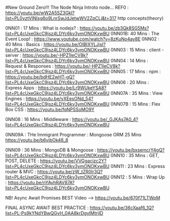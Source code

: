 #New Ground Zero!!! The Node Ninja Introto node...
REF0 : https://youtu.be/wW2A5SZ3GkI?list=PL0yztVlNIsg6o9LnrSwJdJetwWV2ZpCLj&t=317 http concepts(theory)

0NN01 : 17 Mins : What is nodejs? : https://youtu.be/zb3Qk8SG5Ms?list=PL4cUxeGkcC9jsz4LDYc6kv3ymONOKxwBU
0NN01B: 40 Mins : The Event Loop! : https://www.youtube.com/watch?v=8zKuNo4ay8E
0NN02 : 40 Mins : Basics : https://youtu.be/OIBIXYLJjsI?list=PL4cUxeGkcC9jsz4LDYc6kv3ymONOKxwBU
0NN03 : 15 Mins : client - server : https://youtu.be/-HPZ1leCV8k?list=PL4cUxeGkcC9jsz4LDYc6kv3ymONOKxwBU
0NN04 : 14 Mins : Request & Responses : https://youtu.be/-HPZ1leCV8k?list=PL4cUxeGkcC9jsz4LDYc6kv3ymONOKxwBU
0NN05 : 17 Mins : npm : https://youtu.be/bdHE2wHT-gQ?list=PL4cUxeGkcC9jsz4LDYc6kv3ymONOKxwBU
0NN06 : 20 Mins : Express Apps : https://youtu.be/Lr9WUkeYSA8?list=PL4cUxeGkcC9jsz4LDYc6kv3ymONOKxwBU
0NN07A : 35 Mins : View Engines : https://youtu.be/yXEesONd_54?list=PL4cUxeGkcC9jsz4LDYc6kv3ymONOKxwBU
0NN07B : 15 Mins : Flex Box CSS : https://youtu.be/fqNPSSoMO9Y

0NN08 : 16 Mins : Middleware : https://youtu.be/_GJKAs7A0_4?list=PL4cUxeGkcC9jsz4LDYc6kv3ymONOKxwBU

0NN09A : THe Immigrant Programmer : Mongoose ORM 25 Mins
https://youtu.be/b6vjbOk48_8

0NN09 : 36 Mins : MongoDB & Mongoose : https://youtu.be/bxsemcrY4gQ?list=PL4cUxeGkcC9jsz4LDYc6kv3ymONOKxwBU
0NN10 : 35 Mins : GET, POST, DELETE : https://youtu.be/VVGgacjzc2Y?list=PL4cUxeGkcC9jsz4LDYc6kv3ymONOKxwBU
0NN11 : 23 Mins : Express router & MVC : https://youtu.be/zW_tZR0Ir3Q?list=PL4cUxeGkcC9jsz4LDYc6kv3ymONOKxwBU
0NN12 : 5 Mins : Wrap Up : https://youtu.be/nYAyhRAV87A?list=PL4cUxeGkcC9jsz4LDYc6kv3ymONOKxwBU

NB! Async Await Promises BEST Video --> https://youtu.be/670f71LTWpM

FINAL ASYNC AWAIT BEST PRACTICE : https://youtu.be/36cXaaf6_1Q?list=PL-Ps9kYNdYBwQGyH_0AA8krDgyIMtrjID

